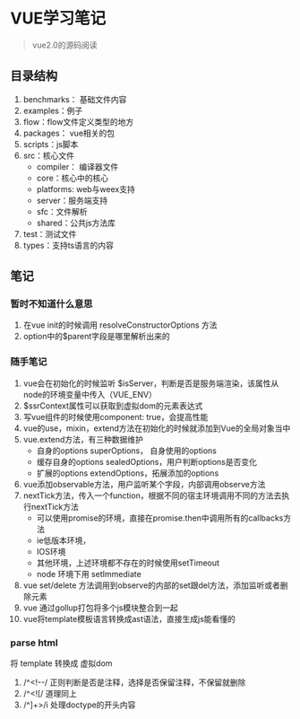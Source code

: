 # VUE学习笔记

> vue2.0的源码阅读

## 目录结构

1. benchmarks： 基础文件内容
2. examples：例子
3. flow：flow文件定义类型的地方
4. packages： vue相关的包
5. scripts：js脚本
6. src：核心文件
    - compiler： 编译器文件
    - core：核心中的核心
    - platforms: web与weex支持
    - server：服务端支持
    - sfc：文件解析
    - shared：公共js方法库
7. test：测试文件
8. types：支持ts语言的内容

## 笔记

### 暂时不知道什么意思

1. 在vue init的时候调用 resolveConstructorOptions 方法
2. option中的$parent字段是哪里解析出来的

### 随手笔记

1. vue会在初始化的时候监听 $isServer，判断是否是服务端渲染，该属性从node的环境变量中传入（VUE_ENV）
2. $ssrContext属性可以获取到虚拟dom的元素表达式
3. 写vue组件的时候使用component: true，会提高性能
4. vue的use，mixin，extend方法在初始化的时候就添加到Vue的全局对象当中
5. vue.extend方法，有三种数据维护
    - 自身的options superOptions， 自身使用的options
    - 缓存自身的options sealedOptions，用户判断options是否变化
    - 扩展的options extendOptions，拓展添加的options
6. vue添加observable方法，用户监听某个字段，内部调用observe方法
7. nextTick方法，传入一个function，根据不同的宿主环境调用不同的方法去执行nextTick方法
    - 可以使用promise的环境，直接在promise.then中调用所有的callbacks方法
    - ie低版本环境，
    - IOS环境
    - 其他环境，上述环境都不存在的时候使用setTimeout
    - node 环境下用 setImmediate 
8. vue set/delete 方法调用到observe的内部的set跟del方法，添加监听或者删除元素
9. vue 通过gollup打包将多个js模块整合到一起
10. vue将template模板语言转换成ast语法，直接生成js能看懂的

### parse html

将 template 转换成 虚拟dom

1. /^<!\--/ 正则判断是否是注释，选择是否保留注释，不保留就删除
2. /^<!\[/ 道理同上
3. /^<!DOCTYPE [^>]+>/i 处理doctype的开头内容

